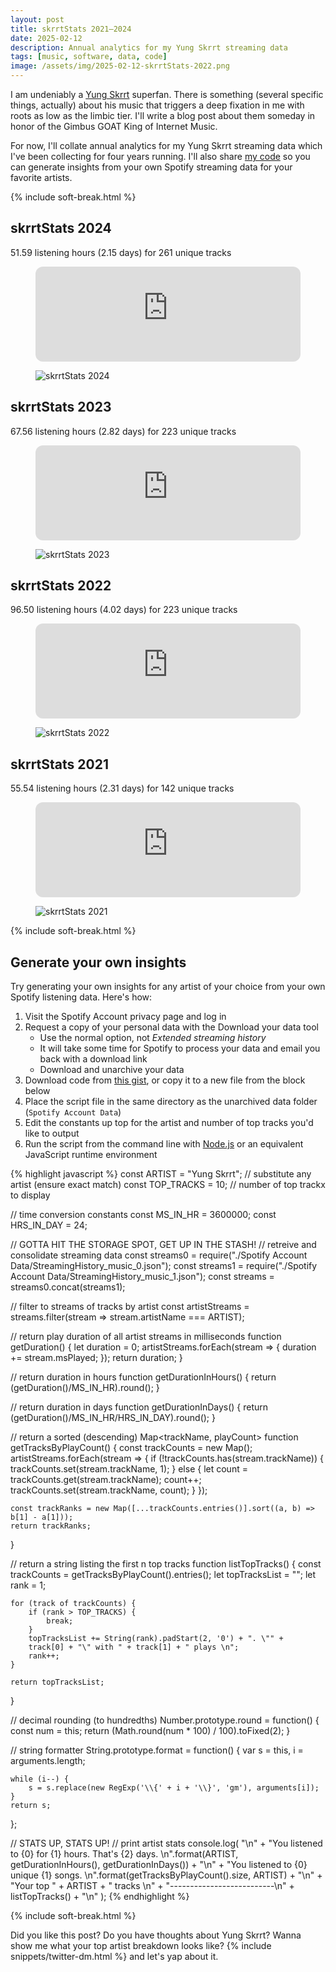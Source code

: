```yaml
---
layout: post
title: skrrtStats 2021–2024
date: 2025-02-12
description: Annual analytics for my Yung Skrrt streaming data
tags: [music, software, data, code]
image: /assets/img/2025-02-12-skrrtStats-2022.png
---
```


I am undeniably a [Yung Skrrt](https://twitch.tv/yungskrrt) superfan. There is something (several specific things, actually) about his music that triggers a deep fixation in me with roots as low as the limbic tier. I'll write a blog post about them someday in honor of the Gimbus GOAT King of Internet Music.

For now, I'll collate annual analytics for my Yung Skrrt streaming data which I've been collecting for four years running. I'll also share [my code](#diy) so you can generate insights from your own Spotify streaming data for your favorite artists.

{% include soft-break.html %}

## skrrtStats 2024

51.59 listening hours (2.15 days) for 261 unique tracks

<figure><iframe style="border-radius:12px" src="https://open.spotify.com/embed/track/6hr9d48fg8MQOelqGl4kZE?utm_source=generator" width="100%" height="152" frameBorder="0" allowfullscreen="" allow="autoplay; clipboard-write; encrypted-media; fullscreen; picture-in-picture" loading="lazy"></iframe></figure>

<figure>
<img alt="skrrtStats 2024" src="/assets/img/2025-02-12-skrrtStats-2024.png" />
</figure>

## skrrtStats 2023

67.56 listening hours (2.82 days) for 223 unique tracks

<figure><iframe style="border-radius:12px" src="https://open.spotify.com/embed/track/0ha7OKLcawZOxyqVt7Me10?utm_source=generator" width="100%" height="152" frameBorder="0" allowfullscreen="" allow="autoplay; clipboard-write; encrypted-media; fullscreen; picture-in-picture" loading="lazy"></iframe></figure>

<figure>
<img alt="skrrtStats 2023" src="/assets/img/2025-02-12-skrrtStats-2023.png" />
</figure>

## skrrtStats 2022

96.50 listening hours (4.02 days) for 223 unique tracks

<figure><iframe style="border-radius:12px" src="https://open.spotify.com/embed/track/4lHoMCeulPnLI0KYSKdfx2?utm_source=generator" width="100%" height="152" frameBorder="0" allowfullscreen="" allow="autoplay; clipboard-write; encrypted-media; fullscreen; picture-in-picture" loading="lazy"></iframe></figure>

<figure>
<img alt="skrrtStats 2022" src="/assets/img/2025-02-12-skrrtStats-2022.png" />
</figure>

## skrrtStats 2021

55.54 listening hours (2.31 days) for 142 unique tracks

<figure><iframe style="border-radius:12px" src="https://open.spotify.com/embed/track/1coJjj2WcBxR9k8GvNgwT8?utm_source=generator" width="100%" height="152" frameBorder="0" allowfullscreen="" allow="autoplay; clipboard-write; encrypted-media; fullscreen; picture-in-picture" loading="lazy"></iframe></figure>

<figure>
<img alt="skrrtStats 2021" src="/assets/img/2025-02-12-skrrtStats-2021.png" />
</figure>

{% include soft-break.html %}

<h2 id="diy">Generate your own insights</h2>

Try generating your own insights for any artist of your choice from your own Spotify listening data. Here's how:

1. Visit the Spotify Account privacy page and log in
1. Request a copy of your personal data with the Download your data tool
    - Use the normal option, not *Extended streaming history*
    - It will take some time for Spotify to process your data and email you back with a download link
    - Download and unarchive your data
1. Download code from [this gist](https://gist.github.com/stedmanhalliday/910dbf4fe1193d2849966fe28bbc56c6), or copy it to a new file from the block below
1. Place the script file in the same directory as the unarchived data folder (`Spotify Account Data`)
1. Edit the constants up top for the artist and number of top tracks you'd like to output
1. Run the script from the command line with [Node.js](https://nodejs.org/en) or an equivalent JavaScript runtime environment

{% highlight javascript %}
const ARTIST = "Yung Skrrt";    // substitute any artist (ensure exact match)
const TOP_TRACKS = 10;           // number of top trackx to display

// time conversion constants
const MS_IN_HR = 3600000;
const HRS_IN_DAY = 24;

// GOTTA HIT THE STORAGE SPOT, GET UP IN THE STASH!
// retreive and consolidate streaming data
const streams0 = require("./Spotify Account Data/StreamingHistory_music_0.json");
const streams1 = require("./Spotify Account Data/StreamingHistory_music_1.json");
const streams = streams0.concat(streams1);

// filter to streams of tracks by artist
const artistStreams = streams.filter(stream => stream.artistName === ARTIST);

// return play duration of all artist streams in milliseconds
function getDuration() {
    let duration = 0;
    artistStreams.forEach(stream => {
        duration += stream.msPlayed;
    });
    return duration;
}

// return duration in hours
function getDurationInHours() {
    return (getDuration()/MS_IN_HR).round();
}

// return duration in days
function getDurationInDays() {
    return (getDuration()/MS_IN_HR/HRS_IN_DAY).round();
}

// return a sorted (descending) Map<trackName, playCount>
function getTracksByPlayCount() {
    const trackCounts = new Map();
    artistStreams.forEach(stream => {
        if (!trackCounts.has(stream.trackName)) {
            trackCounts.set(stream.trackName, 1);
        } else {
            let count = trackCounts.get(stream.trackName);
            count++;
            trackCounts.set(stream.trackName, count);
        }
    });

    const trackRanks = new Map([...trackCounts.entries()].sort((a, b) => b[1] - a[1]));
    return trackRanks;
}

// return a string listing the first n top tracks
function listTopTracks() {
    const trackCounts = getTracksByPlayCount().entries();
    let topTracksList = "";
    let rank = 1;

    for (track of trackCounts) {
        if (rank > TOP_TRACKS) {
            break;
        }
        topTracksList += String(rank).padStart(2, '0') + ". \"" + 
        track[0] + "\" with " + track[1] + " plays \n";
        rank++;
    }

    return topTracksList;
}

// decimal rounding (to hundredths)
Number.prototype.round = function() {
    const num = this;
    return (Math.round(num * 100) / 100).toFixed(2);
}

// string formatter
String.prototype.format = function() {
    var s = this,
        i = arguments.length;

    while (i--) {
        s = s.replace(new RegExp('\\{' + i + '\\}', 'gm'), arguments[i]);
    }
    return s;
};

// STATS UP, STATS UP!
// print artist stats
console.log(
    "\n" + 
    "You listened to {0} for {1} hours. That's {2} days. \n".format(ARTIST, getDurationInHours(), getDurationInDays()) +
    "\n" +
    "You listened to {0} unique {1} songs. \n".format(getTracksByPlayCount().size, ARTIST) +
    "\n" +
    "Your top " + ARTIST + " tracks \n" +
    "--------------------------\n" +
    listTopTracks() +
    "\n"
);
{% endhighlight %}

{% include soft-break.html %}

Did you like this post? Do you have thoughts about Yung Skrrt? Wanna show me what your top artist breakdown looks like? {% include snippets/twitter-dm.html %} and let's yap about it.